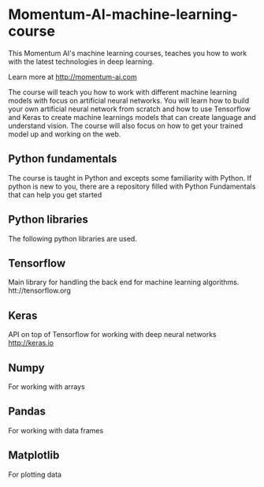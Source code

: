 # Momentum-AI-machine-learning-course
This Momentum AI's machine learning courses, teaches you how to work with the latest technologies in deep learning.

Learn more at http://momentum-ai.com

The course will teach you how to work with different machine learning models with focus on artificial neural networks.
You will learn how to build your own artificial neural network from scratch and how to use Tensorflow and Keras to create
machine learnings models that can create language and understand vision. The course will also focus on how to get your trained model up and working on the web. 

## Python fundamentals
The course is taught in Python and excepts some familiarity with Python. If python is new to you, there are a repository filled with Python Fundamentals that can help you get started

## Python libraries
The following python libraries are used.

## Tensorflow
Main library for handling the back end for machine learning algorithms. 
htt://tensorflow.org

## Keras
API on top of Tensorflow for working with deep neural networks
http://keras.io

## Numpy
For working with arrays

## Pandas
For working with data frames

## Matplotlib
For plotting data
